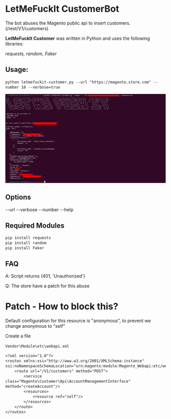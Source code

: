 # LetMeFuckIt CustomerBot 

The bot abuses the Magento public api to insert customers. (/rest/V1/customers)

**LetMeFuckIt Customer** was written in Python and uses the following libraries:

*requests, random, Faker*

## Usage: ##
```
python letmefuckit-customer.py --url "https://magento.store.com" --number 10 --verbose=true
```

![Command](printscreen.jpg)


## Options ##

--url <url>
--verbose
--number <integer>
--help 

## Required Modules ##
```
pip install requests
pip install random
pip install Faker
```

## FAQ ## 

A: Script returns (401, 'Unauthorized') 

Q: The store have a patch for this abuse


# Patch - How to block this?

Default configuration for this resource is "anonymous", to prevent we change anonymous to "self"

Create a file

`Vendor\Module\etc\webapi.xml`

```
<?xml version="1.0"?>
<routes xmlns:xsi="http://www.w3.org/2001/XMLSchema-instance" xsi:noNamespaceSchemaLocation="urn:magento:module:Magento_Webapi:etc/webapi.xsd">
    <route url="/V1/customers" method="POST">
        <service class="Magento\Customer\Api\AccountManagementInterface" method="createAccount"/>
        <resources>
            <resource ref="self"/>
        </resources>
    </route>
</routes>
```




